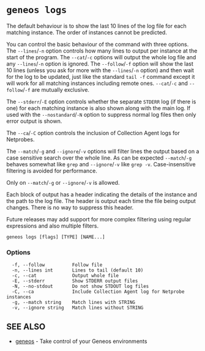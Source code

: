# `geneos logs`

The default behaviour is to show the last 10 lines of the log file for each matching instance. The order of instances cannot be predicted.

You can control the basic behaviour of the command with three options. The `--lines`/`-n` option controls how many lines to output per instance at the start of the program. The `--cat`/`-c` options will output the whole log file and any `--lines`/`-n` option is ignored. The `--follow`/`-f` option will show the last 10 lines (unless you ask for more with the `--lines`/`-n` option) and then wait for the log to be updated, just like the standard `tail -f` command except it will work for all matching instances including remote ones. `--cat`/`-c` and `--follow`/`-f` are mutually exclusive.

The `--stderr`/`-E` option controls whether the separate `STDERR` log (if there is one) for each matching instance is also shown along with the main log. If used with the `--nostandard`/`-N` option to suppress normal log files then only error output is shown.

The `--ca`/`-C` option controls the inclusion of Collection Agent logs for Netprobes.

The `--match`/`-g` and `--ignore`/`-v` options will filter lines the output based on a case sensitive search over the whole line. As can be expected `--match`/`-g` behaves somewhat like `grep` and `--ignore`/`-v` like `grep -v`. Case-insensitive filtering is avoided for performance.

Only on `--match`/`-g` or `--ignore`/`-v` is allowed.

Each block of output has a header indicating the details of the instance and the path to the log file. The header is output each time the file being output changes. There is no way to suppress this header.

Future releases may add support for more complex filtering using regular expressions and also multiple filters.

```text
geneos logs [flags] [TYPE] [NAME...]
```

### Options

```text
  -f, --follow          Follow file
  -n, --lines int       Lines to tail (default 10)
  -c, --cat             Output whole file
  -E, --stderr          Show STDERR output files
  -N, --no-stdout       Do not show STDOUT log files
  -C, --ca              Include Collection Agent log for Netprobe instances
  -g, --match string    Match lines with STRING
  -v, --ignore string   Match lines without STRING
```

## SEE ALSO

* [geneos](geneos.md)	 - Take control of your Geneos environments

